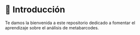 #   :cactus: Introducción
Te damos la bienvenida a este repositorio dedicado a fomentar el aprendizaje sobre el análisis de metabarcodes.

